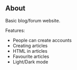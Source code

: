 ## About
Basic blog/forum website.

Features:
- People can create accounts
- Creating articles
- HTML in articles
- Favourite articles
- Light/Dark mode
